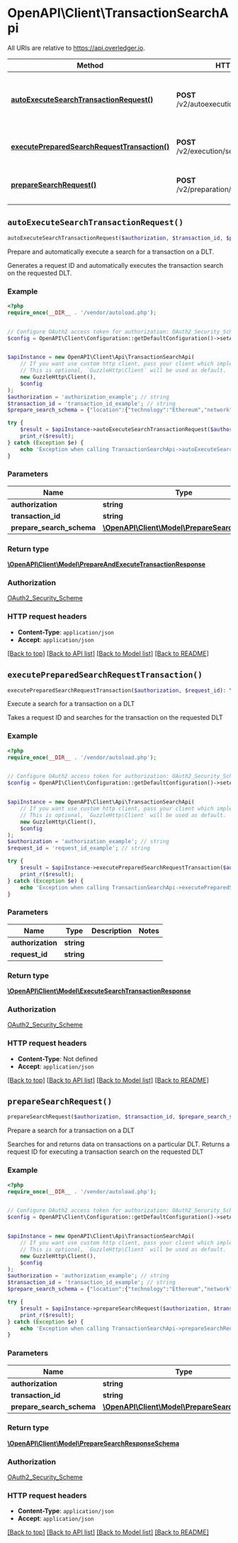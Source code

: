 # OpenAPI\Client\TransactionSearchApi

All URIs are relative to https://api.overledger.io.

Method | HTTP request | Description
------------- | ------------- | -------------
[**autoExecuteSearchTransactionRequest()**](TransactionSearchApi.md#autoExecuteSearchTransactionRequest) | **POST** /v2/autoexecution/search/transaction | Prepare and automatically execute a search for a transaction on a DLT.
[**executePreparedSearchRequestTransaction()**](TransactionSearchApi.md#executePreparedSearchRequestTransaction) | **POST** /v2/execution/search/transaction | Execute a search for a transaction on a DLT
[**prepareSearchRequest()**](TransactionSearchApi.md#prepareSearchRequest) | **POST** /v2/preparation/search/transaction | Prepare a search for a transaction on a DLT


## `autoExecuteSearchTransactionRequest()`

```php
autoExecuteSearchTransactionRequest($authorization, $transaction_id, $prepare_search_schema): \OpenAPI\Client\Model\PrepareAndExecuteTransactionResponse
```

Prepare and automatically execute a search for a transaction on a DLT.

Generates a request ID and automatically executes the transaction search on the requested DLT.

### Example

```php
<?php
require_once(__DIR__ . '/vendor/autoload.php');


// Configure OAuth2 access token for authorization: OAuth2_Security_Scheme
$config = OpenAPI\Client\Configuration::getDefaultConfiguration()->setAccessToken('YOUR_ACCESS_TOKEN');


$apiInstance = new OpenAPI\Client\Api\TransactionSearchApi(
    // If you want use custom http client, pass your client which implements `GuzzleHttp\ClientInterface`.
    // This is optional, `GuzzleHttp\Client` will be used as default.
    new GuzzleHttp\Client(),
    $config
);
$authorization = 'authorization_example'; // string
$transaction_id = 'transaction_id_example'; // string
$prepare_search_schema = {"location":{"technology":"Ethereum","network":"Ropsten Testnet"}}; // \OpenAPI\Client\Model\PrepareSearchSchema

try {
    $result = $apiInstance->autoExecuteSearchTransactionRequest($authorization, $transaction_id, $prepare_search_schema);
    print_r($result);
} catch (Exception $e) {
    echo 'Exception when calling TransactionSearchApi->autoExecuteSearchTransactionRequest: ', $e->getMessage(), PHP_EOL;
}
```

### Parameters

Name | Type | Description  | Notes
------------- | ------------- | ------------- | -------------
 **authorization** | **string**|  |
 **transaction_id** | **string**|  |
 **prepare_search_schema** | [**\OpenAPI\Client\Model\PrepareSearchSchema**](../Model/PrepareSearchSchema.md)|  |

### Return type

[**\OpenAPI\Client\Model\PrepareAndExecuteTransactionResponse**](../Model/PrepareAndExecuteTransactionResponse.md)

### Authorization

[OAuth2_Security_Scheme](../../README.md#OAuth2_Security_Scheme)

### HTTP request headers

- **Content-Type**: `application/json`
- **Accept**: `application/json`

[[Back to top]](#) [[Back to API list]](../../README.md#endpoints)
[[Back to Model list]](../../README.md#models)
[[Back to README]](../../README.md)

## `executePreparedSearchRequestTransaction()`

```php
executePreparedSearchRequestTransaction($authorization, $request_id): \OpenAPI\Client\Model\ExecuteSearchTransactionResponse
```

Execute a search for a transaction on a DLT

Takes a request ID and searches for the transaction on the requested DLT

### Example

```php
<?php
require_once(__DIR__ . '/vendor/autoload.php');


// Configure OAuth2 access token for authorization: OAuth2_Security_Scheme
$config = OpenAPI\Client\Configuration::getDefaultConfiguration()->setAccessToken('YOUR_ACCESS_TOKEN');


$apiInstance = new OpenAPI\Client\Api\TransactionSearchApi(
    // If you want use custom http client, pass your client which implements `GuzzleHttp\ClientInterface`.
    // This is optional, `GuzzleHttp\Client` will be used as default.
    new GuzzleHttp\Client(),
    $config
);
$authorization = 'authorization_example'; // string
$request_id = 'request_id_example'; // string

try {
    $result = $apiInstance->executePreparedSearchRequestTransaction($authorization, $request_id);
    print_r($result);
} catch (Exception $e) {
    echo 'Exception when calling TransactionSearchApi->executePreparedSearchRequestTransaction: ', $e->getMessage(), PHP_EOL;
}
```

### Parameters

Name | Type | Description  | Notes
------------- | ------------- | ------------- | -------------
 **authorization** | **string**|  |
 **request_id** | **string**|  |

### Return type

[**\OpenAPI\Client\Model\ExecuteSearchTransactionResponse**](../Model/ExecuteSearchTransactionResponse.md)

### Authorization

[OAuth2_Security_Scheme](../../README.md#OAuth2_Security_Scheme)

### HTTP request headers

- **Content-Type**: Not defined
- **Accept**: `application/json`

[[Back to top]](#) [[Back to API list]](../../README.md#endpoints)
[[Back to Model list]](../../README.md#models)
[[Back to README]](../../README.md)

## `prepareSearchRequest()`

```php
prepareSearchRequest($authorization, $transaction_id, $prepare_search_schema): \OpenAPI\Client\Model\PrepareSearchResponseSchema
```

Prepare a search for a transaction on a DLT

Searches for and returns data on transactions on a particular DLT. Returns a request ID for executing a transaction search on the requested DLT

### Example

```php
<?php
require_once(__DIR__ . '/vendor/autoload.php');


// Configure OAuth2 access token for authorization: OAuth2_Security_Scheme
$config = OpenAPI\Client\Configuration::getDefaultConfiguration()->setAccessToken('YOUR_ACCESS_TOKEN');


$apiInstance = new OpenAPI\Client\Api\TransactionSearchApi(
    // If you want use custom http client, pass your client which implements `GuzzleHttp\ClientInterface`.
    // This is optional, `GuzzleHttp\Client` will be used as default.
    new GuzzleHttp\Client(),
    $config
);
$authorization = 'authorization_example'; // string
$transaction_id = 'transaction_id_example'; // string
$prepare_search_schema = {"location":{"technology":"Ethereum","network":"Ropsten Testnet"}}; // \OpenAPI\Client\Model\PrepareSearchSchema

try {
    $result = $apiInstance->prepareSearchRequest($authorization, $transaction_id, $prepare_search_schema);
    print_r($result);
} catch (Exception $e) {
    echo 'Exception when calling TransactionSearchApi->prepareSearchRequest: ', $e->getMessage(), PHP_EOL;
}
```

### Parameters

Name | Type | Description  | Notes
------------- | ------------- | ------------- | -------------
 **authorization** | **string**|  |
 **transaction_id** | **string**|  |
 **prepare_search_schema** | [**\OpenAPI\Client\Model\PrepareSearchSchema**](../Model/PrepareSearchSchema.md)|  |

### Return type

[**\OpenAPI\Client\Model\PrepareSearchResponseSchema**](../Model/PrepareSearchResponseSchema.md)

### Authorization

[OAuth2_Security_Scheme](../../README.md#OAuth2_Security_Scheme)

### HTTP request headers

- **Content-Type**: `application/json`
- **Accept**: `application/json`

[[Back to top]](#) [[Back to API list]](../../README.md#endpoints)
[[Back to Model list]](../../README.md#models)
[[Back to README]](../../README.md)

